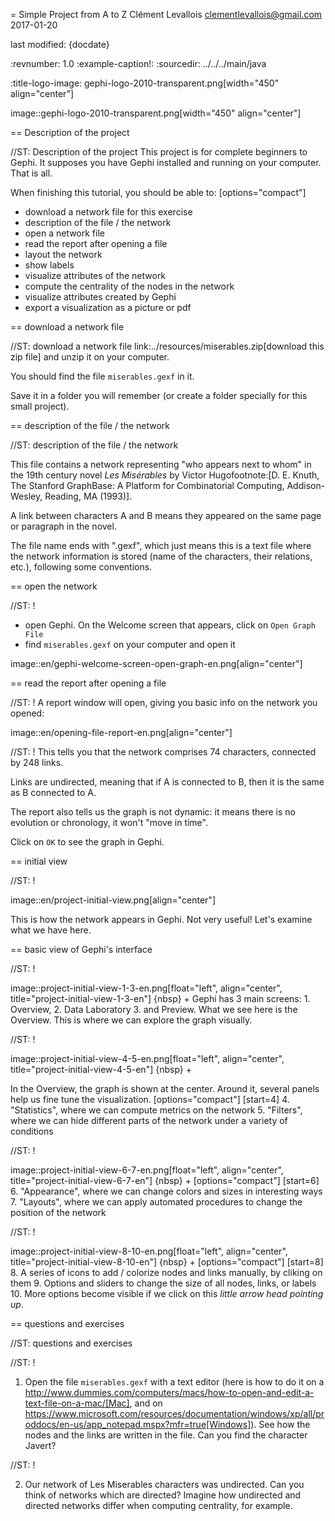 = Simple Project from A to Z
Clément Levallois <clementlevallois@gmail.com>
2017-01-20

last modified: {docdate}

:revnumber: 1.0
:example-caption!:
:sourcedir: ../../../main/java

:title-logo-image: gephi-logo-2010-transparent.png[width="450" align="center"]

image::gephi-logo-2010-transparent.png[width="450" align="center"]

== Description of the project

//ST: Description of the project
This project is for complete beginners to Gephi.
It supposes you have Gephi installed and running on your computer. That is all.

When finishing this tutorial, you should be able to:
[options="compact"]
- download a network file for this exercise
- description of the file / the network
- open a network file
- read the report after opening a file
- layout the network
- show labels
- visualize attributes of the network
- compute the centrality of the nodes in the network
- visualize attributes created by Gephi
- export a visualization as a picture or pdf


== download a network file

//ST: download a network file
link:../resources/miserables.zip[download this zip file] and unzip it on your computer.

You should find the file `miserables.gexf` in it.

Save it in a folder you will remember (or create a folder specially for this small project).

== description of the file / the network

//ST: description of the file / the network

This file contains a network representing "who appears next to whom" in the 19th century novel _Les Misérables_ by Victor Hugofootnote:[D. E. Knuth, The Stanford GraphBase: A Platform for Combinatorial Computing, Addison-Wesley, Reading, MA (1993)].

A link between characters A and B means they appeared on the same page or paragraph in the novel.

The file name ends with ".gexf", which just means this is a text file where the network information is stored (name of the characters, their relations, etc.), following some conventions.


== open the network

//ST: !
- open Gephi. On the Welcome screen that appears,  click on `Open Graph File`
- find `miserables.gexf` on your computer and open it

image::en/gephi-welcome-screen-open-graph-en.png[align="center"]

== read the report after opening a file

//ST: !
A report window will open, giving you basic info on the network you opened:

image::en/opening-file-report-en.png[align="center"]

//ST: !
This tells you that the network comprises 74 characters, connected by 248 links.

Links are undirected, meaning that if A is connected to B, then it is the same as B connected to A.

The report also tells us the graph is not dynamic: it means there is no evolution or chronology, it won't "move in time".

Click on `OK` to see the graph in Gephi.

== initial view

//ST: !

image::en/project-initial-view.png[align="center"]

This is how the network appears in Gephi. Not very useful! Let's examine what we have here.

== basic view of Gephi's interface

//ST: !

image::project-initial-view-1-3-en.png[float="left", align="center", title="project-initial-view-1-3-en"]
{nbsp} +
Gephi has 3 main screens: 1. Overview, 2. Data Laboratory 3. and Preview.
What we see here is the Overview.
This is where we can explore the graph visually.

//ST: !

image::project-initial-view-4-5-en.png[float="left", align="center", title="project-initial-view-4-5-en"]
{nbsp} +

In the Overview, the graph is shown at the center. Around it, several panels help us fine tune the visualization.
[options="compact"]
[start=4]
4. "Statistics", where we can compute metrics on the network
5. "Filters", where we can hide different parts of the network under a variety of conditions

//ST: !

image::project-initial-view-6-7-en.png[float="left", align="center", title="project-initial-view-6-7-en"]
{nbsp} +
[options="compact"]
[start=6]
6. "Appearance", where we can change colors and sizes in interesting ways
7. "Layouts", where we can apply automated procedures to change the position of the network

//ST: !

image::project-initial-view-8-10-en.png[float="left", align="center", title="project-initial-view-8-10-en"]
{nbsp} +
[options="compact"]
[start=8]
8. A series of icons to add / colorize nodes and links manually, by cliking on them
9. Options and sliders to change the size of all nodes, links, or labels
10. More options become visible if we click on this *little arrow head pointing up*.






== questions and exercises

//ST: questions and exercises

//ST: !

1. Open the file `miserables.gexf` with a text editor (here is how to do it on a http://www.dummies.com/computers/macs/how-to-open-and-edit-a-text-file-on-a-mac/[Mac], and on https://www.microsoft.com/resources/documentation/windows/xp/all/proddocs/en-us/app_notepad.mspx?mfr=true[Windows]). See how the nodes and the links are written in the file. Can you find the character Javert?

//ST: !

2. Our network of Les Miserables characters was undirected. Can you think of networks which are directed?
Imagine how undirected and directed networks differ when computing centrality, for example.
